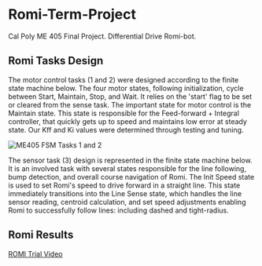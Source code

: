# Romi-Term-Project
Cal Poly ME 405 Final Project. Differential Drive Romi-bot.

## Romi Tasks Design
The motor control tasks (1 and 2) were designed according to the finite state machine below. The four motor states, following
initialization, cycle between Start, Maintain, Stop, and Wait. It relies on the 'start' flag to be set or cleared from the sense
task. The important state for motor control is the Maintain state. This state is responsible for the Feed-forward + Integral controller, 
that quickly gets up to speed and maintains low error at steady state. Our Kff and Ki values were determined through testing and tuning.

![ME405 FSM Tasks 1 and 2](https://github.com/user-attachments/assets/33f364ec-16d3-458c-8956-a4ce0f9edb17)

The sensor task (3) design is represented in the finite state machine below. It is an involved task with several states responsible
for the line following, bump detection, and overall course navigation of Romi. The Init Speed state is used to set Romi's speed to drive
forward in a straight line. This state immediately transitions into the Line Sense state, which handles the line sensor reading, centroid
calculation, and set speed adjustments enabling Romi to successfully follow lines: including dashed and tight-radius.
## Romi Results
[ROMI Trial Video](https://youtu.be/yMir0CIqmmk "@embed")
